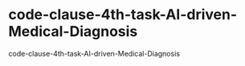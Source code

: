 # code-clause-4th-task-AI-driven-Medical-Diagnosis
code-clause-4th-task-AI-driven-Medical-Diagnosis

